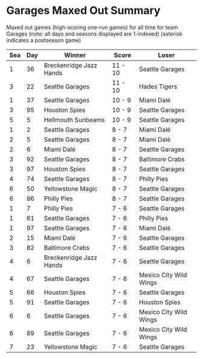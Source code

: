 # Garages Maxed Out Summary



Maxed out games (high-scoring one-run games) for all time for team Garages (note: all days and seasons displayed are 1-indexed) (asterisk indicates a postseason game)


| Sea | Day | Winner | Score | Loser | 
| ------ |------ |------ |------ |------ |
| 1 | 36 | Breckenridge Jazz Hands | 11 - 10 | Seattle Garages | 
| 3 | 22 | Seattle Garages | 11 - 10 | Hades Tigers | 
| 1 | 37 | Seattle Garages | 10 - 9 | Miami Dalé | 
| 3 | 95 | Houston Spies | 10 - 9 | Seattle Garages | 
| 5 | 5 | Hellmouth Sunbeams | 10 - 9 | Seattle Garages | 
| 1 | 2 | Seattle Garages | 8 - 7 | Miami Dalé | 
| 2 | 5 | Seattle Garages | 8 - 7 | Miami Dalé | 
| 2 | 6 | Miami Dalé | 8 - 7 | Seattle Garages | 
| 3 | 92 | Seattle Garages | 8 - 7 | Baltimore Crabs | 
| 3 | 97 | Houston Spies | 8 - 7 | Seattle Garages | 
| 4 | 74 | Seattle Garages | 8 - 7 | Philly Pies | 
| 6 | 50 | Yellowstone Magic | 8 - 7 | Seattle Garages | 
| 6 | 86 | Philly Pies | 8 - 7 | Seattle Garages | 
| 1 | 7 | Philly Pies | 7 - 6 | Seattle Garages | 
| 1 | 61 | Seattle Garages | 7 - 6 | Philly Pies | 
| 1 | 97 | Seattle Garages | 7 - 6 | Miami Dalé | 
| 2 | 15 | Miami Dalé | 7 - 6 | Seattle Garages | 
| 3 | 82 | Baltimore Crabs | 7 - 6 | Seattle Garages | 
| 4 | 6 | Breckenridge Jazz Hands | 7 - 6 | Seattle Garages | 
| 4 | 67 | Seattle Garages | 7 - 6 | Mexico City Wild Wings | 
| 5 | 66 | Houston Spies | 7 - 6 | Seattle Garages | 
| 5 | 91 | Seattle Garages | 7 - 6 | Houston Spies | 
| 6 | 6 | Seattle Garages | 7 - 6 | Mexico City Wild Wings | 
| 6 | 89 | Seattle Garages | 7 - 6 | Mexico City Wild Wings | 
| 7 | 23 | Yellowstone Magic | 7 - 6 | Seattle Garages | 


